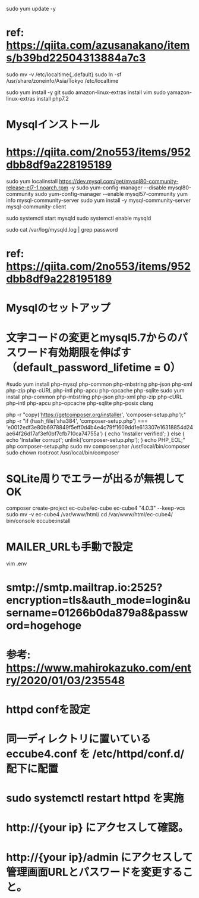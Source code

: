 sudo yum update -y

# ref: https://qiita.com/azusanakano/items/b39bd22504313884a7c3
sudo mv -v /etc/localtime{,.default}
sudo ln -sf /usr/share/zoneinfo/Asia/Tokyo /etc/localtime

sudo yum install -y git
sudo amazon-linux-extras install vim
sudo yamazon-linux-extras install php7.2

# Mysqlインストール
# https://qiita.com/2no553/items/952dbb8df9a228195189
sudo yum localinstall https://dev.mysql.com/get/mysql80-community-release-el7-1.noarch.rpm -y
sudo yum-config-manager --disable mysql80-community
sudo yum-config-manager --enable mysql57-community
yum info mysql-community-server
sudo yum install -y mysql-community-server mysql-community-client

sudo systemctl start mysqld
sudo systemctl enable mysqld

sudo cat /var/log/mysqld.log | grep password
# ref: https://qiita.com/2no553/items/952dbb8df9a228195189
# Mysqlのセットアップ
# 文字コードの変更とmysql5.7からのパスワード有効期限を伸ばす（default_password_lifetime = 0）

#sudo yum install php-mysql php-common php-mbstring php-json php-xml php-zip php-cURL php-intl php-apcu php-opcache php-sqlite
sudo yum install php-common php-mbstring php-json php-xml php-zip php-cURL php-intl php-apcu php-opcache php-sqlite php-posix clang

php -r "copy('https://getcomposer.org/installer', 'composer-setup.php');"
php -r "if (hash_file('sha384', 'composer-setup.php') === 'e0012edf3e80b6978849f5eff0d4b4e4c79ff1609dd1e613307e16318854d24ae64f26d17af3ef0bf7cfb710ca74755a') { echo 'Installer verified'; } else { echo 'Installer corrupt'; unlink('composer-setup.php'); } echo PHP_EOL;"
php composer-setup.php
sudo mv composer.phar /usr/local/bin/composer
sudo chown root:root /usr/local/bin/composer

# SQLite周りでエラーが出るが無視してOK
composer create-project ec-cube/ec-cube ec-cube4 "4.0.3" --keep-vcs
sudo mv -v ec-cube4 /var/www/html/
cd /var/www/html/ec-cube4/
bin/console eccube:install

# MAILER_URLも手動で設定
vim .env
# smtp://smtp.mailtrap.io:2525?encryption=tls&auth_mode=login&username=01266b0da879a8&password=hogehoge

# 参考: https://www.mahirokazuko.com/entry/2020/01/03/235548

# httpd confを設定
# 同一ディレクトリに置いているeccube4.conf を /etc/httpd/conf.d/ 配下に配置
# sudo systemctl restart httpd を実施

# http://{your ip} にアクセスして確認。
# http://{your ip}/admin にアクセスして管理画面URLとパスワードを変更すること。
